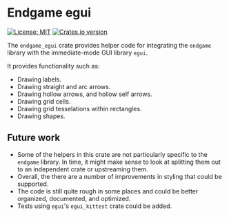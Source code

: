 # Endgame egui

[![License: MIT](https://img.shields.io/badge/License-MIT-yellow.svg)](https://opensource.org/licenses/MIT)
<a href="https://crates.io/crates/endgame_egui"><img src="https://img.shields.io/crates/v/endgame_egui?style=flat-square" alt="Crates.io version" /></a>

The `endgame_egui` crate provides helper code for integrating the `endgame`
library with the immediate-mode GUI library `egui`.

It provides functionality such as:

* Drawing labels.
* Drawing straight and arc arrows.
* Drawing hollow arrows, and hollow self arrows.
* Drawing grid cells.
* Drawing grid tesselations within rectangles.
* Drawing shapes.

## Future work

* Some of the helpers in this crate are not particularly specific to
  the `endgame` library. In time, it might make sense to look at splitting
  them out to an independent crate or upstreaming them.
* Overall, the there are a number of improvements in styling that could be
  supported.
* The code is still quite rough in some places and could be better organized,
  documented, and optimized.
* Tests using `egui`'s `egui_kittest` crate could be added.
